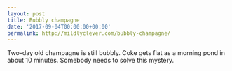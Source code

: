 ```yaml
---
layout: post
title: Bubbly champagne
date: '2017-09-04T00:00:00+00:00'
permalink: http://mildlyclever.com/bubbly-champagne/
---
```

Two-day old champagne is still bubbly. Coke gets flat as a morning pond in about 10 minutes. Somebody needs to solve this mystery.
